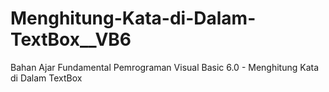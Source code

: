 # Menghitung-Kata-di-Dalam-TextBox__VB6
Bahan Ajar Fundamental Pemrograman Visual Basic 6.0 - Menghitung Kata di Dalam TextBox
